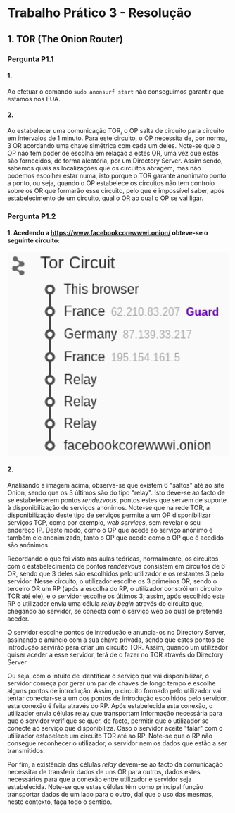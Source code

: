 # Trabalho Prático 3 - Resolução

## 1\. TOR (The Onion Router)

### Pergunta P1.1

#### 1.
Ao efetuar o comando ``sudo anonsurf start`` não conseguimos garantir que estamos nos EUA.

#### 2.
Ao estabelecer uma comunicação TOR, o OP salta de circuito para circuito em intervalos de 1 minuto. Para este circuito, o OP necessita de, por norma, 3 OR acordando uma chave simétrica com cada um deles. Note-se que o OP não tem poder de escolha em relação a estes OR, uma vez que estes são fornecidos, de forma aleatória, por um Directory Server. Assim sendo, sabemos quais as localizações que os circuitos abragem, mas não podemos escolher estar numa, isto porque o TOR garante anonimato ponto a ponto, ou seja, quando o OP estabelece os circuitos não tem controlo sobre os OR que formarão esse circuito, pelo que é impossível saber, após estabelecimento de um circuito, qual o OR ao qual o OP se vai ligar.

### Pergunta P1.2

#### 1. Acedendo a https://www.facebookcorewwwi.onion/ obteve-se o seguinte circuito:

![circuito](https://github.com/uminho-miei-engseg-18-19/Grupo1/blob/master/TP3/pergunta1_2.png)

#### 2.

Analisando a imagem acima, observa-se que existem 6 "saltos" até ao site Onion, sendo que os 3 últimos são do tipo "relay". Isto deve-se ao facto de se estabelecerem pontos *rendezvous*, pontos estes que servem de suporte à disponibilização de serviços anónimos. Note-se que na rede TOR, a disponibilização deste tipo de serviços permite a um OP disponibilizar serviços TCP, como por exemplo, *web services*, sem revelar o seu endereço IP. Deste modo, como o OP que acede ao serviço anónimo é também ele anonimizado, tanto o OP que acede como o OP que é acedido são anónimos.

Recordando o que foi visto nas aulas teóricas, normalmente, os circuitos com o estabelecimento de pontos *rendezvous* consistem em circuitos de 6 OR, sendo que 3 deles são escolhidos pelo utilizador e os restantes 3 pelo servidor. Nesse circuito, o utilizador escolhe os 3 primeiros OR, sendo o terceiro OR um RP (após a escolha do RP, o utilizador constrói um circuito TOR até ele), e o servidor escolhe os últimos 3; assim, após escolhido este RP o utilizador envia uma célula *relay begin* através do circuito que, chegando ao servidor, se conecta com o serviço web ao qual se pretende aceder.

O servidor escolhe pontos de introdução e anuncia-os no Directory Server, assinando o anúncio com a sua chave privada, sendo que estes pontos de introdução servirão para criar um circuito TOR. Assim, quando um utilizador quiser aceder a esse servidor, terá de o fazer no TOR através do Directory Server.

Ou seja, com o intuito de identificar o serviço que vai disponibilizar, o servidor começa por gerar um par de chaves de longo tempo e escolhe alguns pontos de introdução. Assim, o circuito formado pelo utilizador vai tentar conectar-se a um dos pontos de introdução escolhidos pelo servidor, esta conexão é feita através do RP. Após estabelecida esta conexão, o utilizador envia células relay que transportam informação necessária para que o servidor verifique se quer, de facto, permitir que o utilizador se conecte ao serviço que disponibiliza. Caso o servidor aceite "falar" com o utilizador estabelece um circuito TOR até ao RP. Note-se que o RP não consegue reconhecer o utilizador, o servidor nem os dados que estão a ser transmitidos.

Por fim, a existência das células *relay* devem-se ao facto da comunicação necessitar de transferir dados de uns OR para outros, dados estes necessários para que a conexão entre utilizador e servidor seja estabelecida. Note-se que estas células têm como principal função transportar dados de um lado para o outro, daí que o uso das mesmas, neste contexto, faça todo o sentido.

